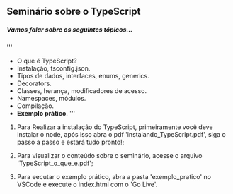 ﻿## Seminário sobre o TypeScript
##### Vamos falar sobre os seguintes tópicos...

'''
- O que é TypeScript?
- Instalação, tsconfig.json.
- Tipos de dados, interfaces, enums, generics.
- Decorators.
- Classes, herança, modificadores de acesso.
- Namespaces, módulos.
- Compilação.
- **Exemplo prático**.
'''

1. Para Realizar a instalação do TypeScript, primeiramente você deve instalar o node, após isso abra o pdf 'instalando_TypeScript.pdf', siga o passo a passo e estará tudo pronto!;

2. Para visualizar o conteúdo sobre o seminário, acesse o arquivo 'TypeScript_o_que_e.pdf';

3. Para eecutar o exemplo prático, abra a pasta 'exemplo_pratico' no VSCode e execute o index.html com o 'Go Live'.